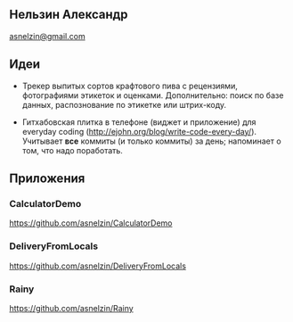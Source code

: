 ## Нельзин Александр
asnelzin@gmail.com

## Идеи

- Трекер выпитых сортов крафтового пива с рецензиями, фотографиями этикеток и оценками. Дополнительно: поиск по базе данных, распознование по этикетке или штрих-коду.

- Гитхабовская плитка в телефоне (виджет и приложение) для everyday coding (http://ejohn.org/blog/write-code-every-day/). Учитывает __все__ коммиты (и только коммиты) за день; напоминает о том, что надо поработать.

## Приложения

### CalculatorDemo

https://github.com/asnelzin/CalculatorDemo

### DeliveryFromLocals

https://github.com/asnelzin/DeliveryFromLocals

### Rainy

https://github.com/asnelzin/Rainy
